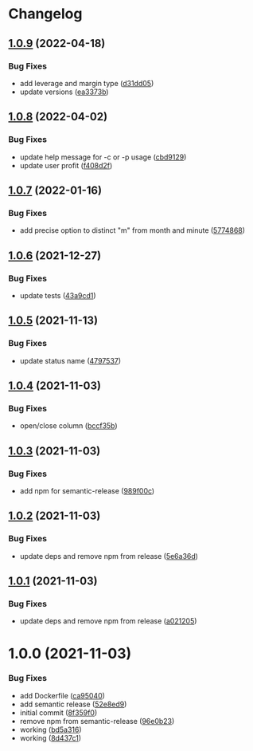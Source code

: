 # Changelog

## [1.0.9](https://github.com/d0whc3r/cornix-audit-trades/compare/v1.0.8...v1.0.9) (2022-04-18)


### Bug Fixes

* add leverage and margin type ([d31dd05](https://github.com/d0whc3r/cornix-audit-trades/commit/d31dd05fa1227c85022b2042f78b2cbf925dceb4))
* update versions ([ea3373b](https://github.com/d0whc3r/cornix-audit-trades/commit/ea3373b0279ac2ea2a57153f10e6f2ae9ac84088))

## [1.0.8](https://github.com/d0whc3r/cornix-audit-trades/compare/v1.0.7...v1.0.8) (2022-04-02)


### Bug Fixes

* update help message for -c or -p usage ([cbd9129](https://github.com/d0whc3r/cornix-audit-trades/commit/cbd912984e5ac2bc455bb7c8512b37d36277dbae))
* update user profit ([f408d2f](https://github.com/d0whc3r/cornix-audit-trades/commit/f408d2ffe7870fb1a89121b13702d95078b27b2c))

## [1.0.7](https://github.com/d0whc3r/cornix-audit-trades/compare/v1.0.6...v1.0.7) (2022-01-16)


### Bug Fixes

* add precise option to distinct "m" from month and minute ([5774868](https://github.com/d0whc3r/cornix-audit-trades/commit/57748683c7120aef6d5434f0ba93e171c8872702))

## [1.0.6](https://github.com/d0whc3r/cornix-audit-trades/compare/v1.0.5...v1.0.6) (2021-12-27)


### Bug Fixes

* update tests ([43a9cd1](https://github.com/d0whc3r/cornix-audit-trades/commit/43a9cd1382628509ebc880c8f62deacb3851443e))

## [1.0.5](https://github.com/d0whc3r/cornix-audit-trades/compare/v1.0.4...v1.0.5) (2021-11-13)


### Bug Fixes

* update status name ([4797537](https://github.com/d0whc3r/cornix-audit-trades/commit/4797537be1825824bbd4358fc5a4c719d4eb7265))

## [1.0.4](https://github.com/d0whc3r/cornix-audit-trades/compare/v1.0.3...v1.0.4) (2021-11-03)


### Bug Fixes

* open/close column ([bccf35b](https://github.com/d0whc3r/cornix-audit-trades/commit/bccf35bfdf698dff4cced8b8e8ae11ccb649ada9))

## [1.0.3](https://github.com/d0whc3r/cornix-audit-trades/compare/v1.0.2...v1.0.3) (2021-11-03)


### Bug Fixes

* add npm for semantic-release ([989f00c](https://github.com/d0whc3r/cornix-audit-trades/commit/989f00cbe817cb1a23b27184f5205130908ec1af))

## [1.0.2](https://github.com/d0whc3r/cornix-audit-trades/compare/v1.0.1...v1.0.2) (2021-11-03)


### Bug Fixes

* update deps and remove npm from release ([5e6a36d](https://github.com/d0whc3r/cornix-audit-trades/commit/5e6a36d49137f23ed6bbfa4c2ef2710493477fdf))

## [1.0.1](https://github.com/d0whc3r/audit-trades/compare/v1.0.0...v1.0.1) (2021-11-03)


### Bug Fixes

* update deps and remove npm from release ([a021205](https://github.com/d0whc3r/audit-trades/commit/a021205ce0369875ea1279a46c126e4957e9c3f5))

# 1.0.0 (2021-11-03)


### Bug Fixes

* add Dockerfile ([ca95040](https://github.com/d0whc3r/audit-trades/commit/ca950408eca5392000fd0082eb10f1266f94f0eb))
* add semantic release ([52e8ed9](https://github.com/d0whc3r/audit-trades/commit/52e8ed92de0c25aa4652ebe7169b7cef19d6f001))
* initial commit ([8f359f0](https://github.com/d0whc3r/audit-trades/commit/8f359f0092095356c5663f48fbfb1f9c32c143ec))
* remove npm from semantic-release ([96e0b23](https://github.com/d0whc3r/audit-trades/commit/96e0b230747859edbf59eb4f63afee535443eb07))
* working ([bd5a316](https://github.com/d0whc3r/audit-trades/commit/bd5a3164b27f7a031978d2dd152b01ee845f096e))
* working ([8d437c1](https://github.com/d0whc3r/audit-trades/commit/8d437c10d81dca3d61c9fb6e8cb237a1b441ef37))
